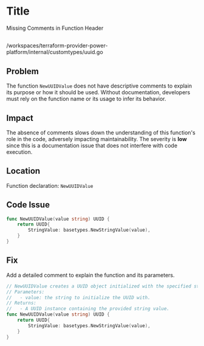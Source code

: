 # Title

Missing Comments in Function Header

##

/workspaces/terraform-provider-power-platform/internal/customtypes/uuid.go

## Problem

The function `NewUUIDValue` does not have descriptive comments to explain its purpose or how it should be used. Without documentation, developers must rely on the function name or its usage to infer its behavior.

## Impact

The absence of comments slows down the understanding of this function's role in the code, adversely impacting maintainability. The severity is **low** since this is a documentation issue that does not interfere with code execution.

## Location

Function declaration: `NewUUIDValue`

## Code Issue

```go
func NewUUIDValue(value string) UUID {
	return UUID{
		StringValue: basetypes.NewStringValue(value),
	}
}
```

## Fix

Add a detailed comment to explain the function and its parameters.

```go
// NewUUIDValue creates a UUID object initialized with the specified string value.
// Parameters:
//   - value: the string to initialize the UUID with.
// Returns:
//   - A UUID instance containing the provided string value.
func NewUUIDValue(value string) UUID {
	return UUID{
		StringValue: basetypes.NewStringValue(value),
	}
}
```